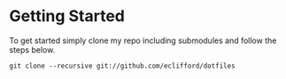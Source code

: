 # Getting Started

To get started simply clone my repo including submodules and follow the steps below.

`git clone --recursive git://github.com/eclifford/dotfiles`


